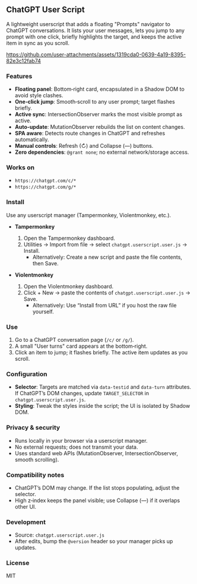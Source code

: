 ## ChatGPT User Script

A lightweight userscript that adds a floating "Prompts" navigator to ChatGPT conversations. It lists your user messages, lets you jump to any prompt with one click, briefly highlights the target, and keeps the active item in sync as you scroll.

https://github.com/user-attachments/assets/1319cda0-0639-4a19-8395-82e3c12fab74

### Features
- **Floating panel**: Bottom‑right card, encapsulated in a Shadow DOM to avoid style clashes.
- **One‑click jump**: Smooth‑scroll to any user prompt; target flashes briefly.
- **Active sync**: IntersectionObserver marks the most visible prompt as active.
- **Auto‑update**: MutationObserver rebuilds the list on content changes.
- **SPA aware**: Detects route changes in ChatGPT and refreshes automatically.
- **Manual controls**: Refresh (↻) and Collapse (—) buttons.
- **Zero dependencies**: `@grant none`; no external network/storage access.

### Works on
- `https://chatgpt.com/c/*`
- `https://chatgpt.com/g/*`

### Install
Use any userscript manager (Tampermonkey, Violentmonkey, etc.).

- **Tampermonkey**
  1. Open the Tampermonkey dashboard.
  2. Utilities → Import from file → select `chatgpt.userscript.user.js` → Install.
     - Alternatively: Create a new script and paste the file contents, then Save.

- **Violentmonkey**
  1. Open the Violentmonkey dashboard.
  2. Click + New → paste the contents of `chatgpt.userscript.user.js` → Save.
     - Alternatively: Use “Install from URL” if you host the raw file yourself.

### Use
1. Go to a ChatGPT conversation page (`/c/` or `/g/`).
2. A small "User turns" card appears at the bottom‑right.
3. Click an item to jump; it flashes briefly. The active item updates as you scroll.

### Configuration
- **Selector**: Targets are matched via `data-testid` and `data-turn` attributes. If ChatGPT’s DOM changes, update `TARGET_SELECTOR` in `chatgpt.userscript.user.js`.
- **Styling**: Tweak the styles inside the script; the UI is isolated by Shadow DOM.

### Privacy & security
- Runs locally in your browser via a userscript manager.
- No external requests; does not transmit your data.
- Uses standard web APIs (MutationObserver, IntersectionObserver, smooth scrolling).

### Compatibility notes
- ChatGPT’s DOM may change. If the list stops populating, adjust the selector.
- High z‑index keeps the panel visible; use Collapse (—) if it overlaps other UI.

### Development
- Source: `chatgpt.userscript.user.js`
- After edits, bump the `@version` header so your manager picks up updates.

### License
MIT
